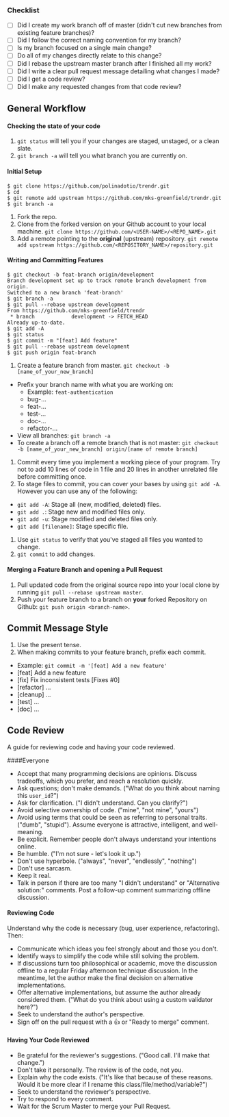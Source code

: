 ### Checklist

- [ ] Did I create my work branch off of master (didn't cut new branches from existing feature branches)?
- [ ] Did I follow the correct naming convention for my branch?
- [ ] Is my branch focused on a single main change?
- [ ] Do all of my changes directly relate to this change?
- [ ] Did I rebase the upstream master branch after I finished all my
  work?
- [ ] Did I write a clear pull request message detailing what changes I made?
- [ ] Did I get a code review?
- [ ] Did I make any requested changes from that code review?

General Workflow
-----------------

#### Checking the state of your code

1. `git status` will tell you if your changes are staged, unstaged, or a clean slate.
2. `git branch -a` will tell you what branch you are currently on.

#### Initial Setup

```
$ git clone https://github.com/polinadotio/trendr.git
$ cd
$ git remote add upstream https://github.com/mks-greenfield/trendr.git
$ git branch -a
```

1. Fork the repo.
1. Clone from the forked version on your Github account to your local machine. `git clone https://github.com/<USER-NAME>/<REPO_NAME>.git`
1. Add a remote pointing to the **original** (upstream) repository. `git remote add upstream https://github.com/<REPOSITORY_NAME>/repository.git`

#### Writing and Committing Features

```
$ git checkout -b feat-branch origin/development
Branch development set up to track remote branch development from origin.
Switched to a new branch 'feat-branch'
$ git branch -a
$ git pull --rebase upstream development
From https://github.com/mks-greenfield/trendr
 * branch            development -> FETCH_HEAD
Already up-to-date.
$ git add -A
$ git status
$ git commit -m "[feat] Add feature"
$ git pull --rebase upstream development
$ git push origin feat-branch
```

1. Create a feature branch from master. `git checkout -b [name_of_your_new_branch]`
  - Prefix your branch name with what you are working on:
      - Example: `feat-authentication`
      - bug-...
      - feat-...
      - test-...
      - doc-...
      - refactor-...
  - View all branches: `git branch -a`
  - To create a branch off a remote branch that is not master: `git checkout -b [name_of_your_new_branch] origin/[name of remote branch]`
1. Commit every time you implement a working piece of your program. Try not to add 10 lines of code in 1 file and 20 lines in another unrelated file before committing once.
1. To stage files to commit, you can cover your bases by using `git add -A`. However you can use any of the following:
  - `git add -A`: Stage all (new, modified, deleted) files.
  - `git add .`: Stage new and modified files only.
  - `git add -u`: Stage modified and deleted files only.
  - `git add [filename]`: Stage specific file.
1. Use `git status` to verify that you've staged all files you wanted to change.
1. `git commit` to add changes.

#### Merging a Feature Branch and opening a Pull Request

1. Pull updated code from the original source repo into your local clone by running `git pull --rebase upstream master`.
1. Push your feature branch to a branch on **your** forked Repository on Github: `git push origin <branch-name>`. 

Commit Message Style
-----------------

1. Use the present tense.
1. When making commits to your feature branch, prefix each commit.
  - Example: `git commit -m '[feat] Add a new feature'`
  - [feat] Add a new feature
  - [fix] Fix inconsistent tests [Fixes #0]
  - [refactor] ...
  - [cleanup] ...
  - [test] ...
  - [doc] ...

Code Review
-----------------

A guide for reviewing code and having your code reviewed.

####Everyone

* Accept that many programming decisions are opinions. Discuss tradeoffs, which
  you prefer, and reach a resolution quickly.
* Ask questions; don't make demands. ("What do you think about naming this
  `user_id`?")
* Ask for clarification. ("I didn't understand. Can you clarify?")
* Avoid selective ownership of code. ("mine", "not mine", "yours")
* Avoid using terms that could be seen as referring to personal traits. ("dumb",
  "stupid"). Assume everyone is attractive, intelligent, and well-meaning.
* Be explicit. Remember people don't always understand your intentions online.
* Be humble. ("I'm not sure - let's look it up.")
* Don't use hyperbole. ("always", "never", "endlessly", "nothing")
* Don't use sarcasm.
* Keep it real.
* Talk in person if there are too many "I didn't understand" or "Alternative
  solution:" comments. Post a follow-up comment summarizing offline discussion.

#### Reviewing Code

Understand why the code is necessary (bug, user experience, refactoring). Then:

* Communicate which ideas you feel strongly about and those you don't.
* Identify ways to simplify the code while still solving the problem.
* If discussions turn too philosophical or academic, move the discussion offline
  to a regular Friday afternoon technique discussion. In the meantime, let the
  author make the final decision on alternative implementations.
* Offer alternative implementations, but assume the author already considered
  them. ("What do you think about using a custom validator here?")
* Seek to understand the author's perspective.
* Sign off on the pull request with a :thumbsup: or "Ready to merge" comment.

#### Having Your Code Reviewed

* Be grateful for the reviewer's suggestions. ("Good call. I'll make that
  change.")
* Don't take it personally. The review is of the code, not you.
* Explain why the code exists. ("It's like that because of these reasons. Would
  it be more clear if I rename this class/file/method/variable?")
* Seek to understand the reviewer's perspective.
* Try to respond to every comment.
* Wait for the Scrum Master to merge your Pull Request.





